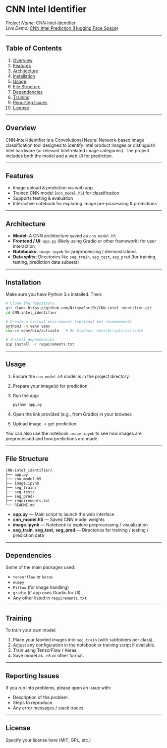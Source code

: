 # CNN Intel Identifier

*Project Name:* CNN‑Intel‑Identifier  
*Live Demo:* [CNN Intel Prediction (Hugging Face Space)](https://huggingface.co/spaces/NithyaShriSK/CNN_intel_prediction)

---

## Table of Contents

1. [Overview](#overview)  
2. [Features](#features)  
3. [Architecture](#architecture)  
4. [Installation](#installation)  
5. [Usage](#usage)  
6. [File Structure](#file-structure)  
7. [Dependencies](#dependencies)  
8. [Training](#training)  
9. [Reporting Issues](#reporting-issues)  
10. [License](#license)

---

## Overview

CNN‑Intel‑Identifier is a Convolutional Neural Network-based image classification tool designed to identify Intel product images or distinguish Intel hardware (or relevant Intel‑related image categories). The project includes both the model and a web UI for prediction.

---

## Features

- Image upload & prediction via web app  
- Trained CNN model (`cnn_model.h5`) for classification  
- Supports testing & evaluation  
- Interactive notebook for exploring image pre-processing & predictions

---

## Architecture

- **Model:** A CNN architecture saved as `cnn_model.h5`  
- **Frontend / UI:** `app.py` (likely using Gradio or other framework) for user interaction  
- **Notebooks:** `image.ipynb` for preprocessing / demonstrations  
- **Data splits:** Directories like `seg_train`, `seg_test`, `seg_pred` (for training, testing, prediction data subsets)

---

## Installation

Make sure you have Python 3.x installed. Then:

```bash
# Clone the repository
git clone https://github.com/NithyaShriSK/CNN-intel_identifier.git
cd CNN-intel_identifier

# Create a virtual environment (optional but recommended)
python3 -m venv venv
source venv/bin/activate   # On Windows: venv\Scripts\activate

# Install dependencies
pip install -r requirements.txt
```

---

## Usage

1. Ensure the `cnn_model.h5` model is in the project directory.  
2. Prepare your image(s) for prediction.  
3. Run the app:

   ```bash
   python app.py
   ```

4. Open the link provided (e.g., from Gradio) in your browser.  
5. Upload image → get prediction.

You can also use the notebook `image.ipynb` to see how images are preprocessed and how predictions are made.

---

## File Structure

```
CNN‑intel_identifier/
├── app.py
├── cnn_model.h5
├── image.ipynb
├── seg_train/
├── seg_test/
├── seg_pred/
├── requirements.txt
└── README.md
```

- **app.py** — Main script to launch the web interface  
- **cnn_model.h5** — Saved CNN model weights  
- **image.ipynb** — Notebook to explore preprocessing / visualization  
- **seg_train**, **seg_test**, **seg_pred** — Directories for training / testing / prediction data  

---

## Dependencies

Some of the main packages used:

- `tensorflow` or `keras`  
- `numpy`  
- `Pillow` (for image handling)  
- `gradio` (if app uses Gradio for UI)  
- Any other listed in `requirements.txt`

---

## Training

To train your own model:

1. Place your labeled images into `seg_train` (with subfolders per class).  
2. Adjust any configuration in the notebook or training script if available.  
3. Train using TensorFlow / Keras.  
4. Save model as `.h5` or other format.  

---

## Reporting Issues

If you run into problems, please open an issue with:

- Description of the problem  
- Steps to reproduce  
- Any error messages / stack traces  

---

## License

Specify your license here (MIT, GPL, etc.)  
